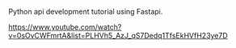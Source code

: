 Python api development tutorial using Fastapi. 

https://www.youtube.com/watch?v=0sOvCWFmrtA&list=PLHVh5_AzJ_qS7Dedq1TfsEkHVfH23ye7D 
